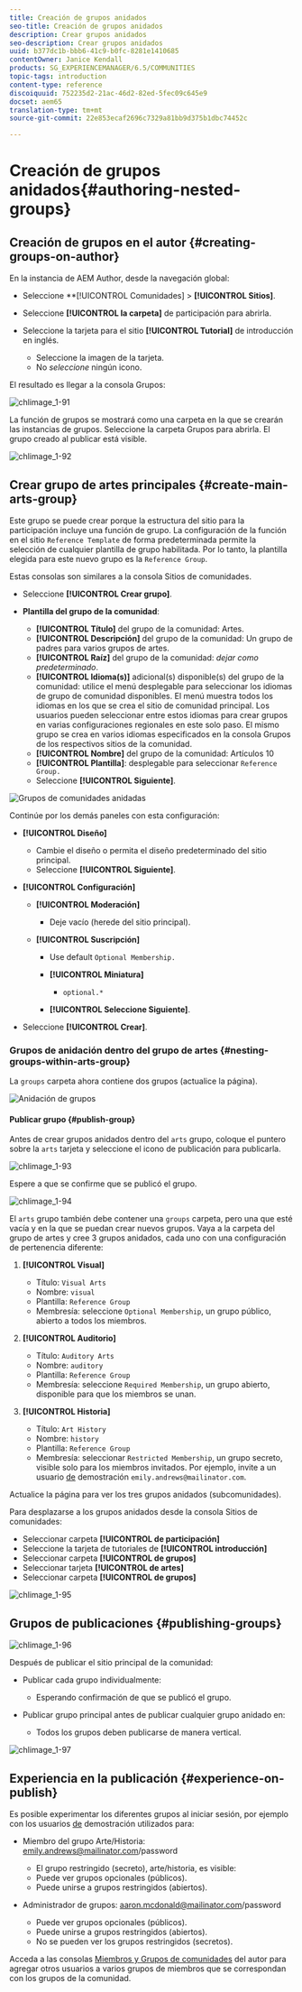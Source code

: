 ```yaml
---
title: Creación de grupos anidados
seo-title: Creación de grupos anidados
description: Crear grupos anidados
seo-description: Crear grupos anidados
uuid: b377dc1b-bbb6-41c9-b0fc-8281e1410685
contentOwner: Janice Kendall
products: SG_EXPERIENCEMANAGER/6.5/COMMUNITIES
topic-tags: introduction
content-type: reference
discoiquuid: 752235d2-21ac-46d2-82ed-5fec09c645e9
docset: aem65
translation-type: tm+mt
source-git-commit: 22e853ecaf2696c7329a81bb9d375b1dbc74452c

---
```



# Creación de grupos anidados{#authoring-nested-groups}

## Creación de grupos en el autor {#creating-groups-on-author}

En la instancia de AEM Author, desde la navegación global:

* Seleccione **[!UICONTROL Comunidades] > **[!UICONTROL Sitios]**.
* Seleccione **[!UICONTROL la carpeta]** de participación para abrirla.
* Seleccione la tarjeta para el sitio **[!UICONTROL Tutorial]** de introducción en inglés.

   * Seleccione la imagen de la tarjeta.
   * No *seleccione* ningún icono.

El resultado es llegar a la consola [](/help/communities/groups.md)Grupos:

![chlimage_1-91](assets/chlimage_1-91.png)

La función de grupos se mostrará como una carpeta en la que se crearán las instancias de grupos. Seleccione la carpeta Grupos para abrirla. El grupo creado al publicar está visible.

![chlimage_1-92](assets/chlimage_1-92.png)

## Crear grupo de artes principales {#create-main-arts-group}

Este grupo se puede crear porque la estructura del sitio para la participación incluye una función de grupo. La configuración de la función en el sitio `Reference Template` de forma predeterminada permite la selección de cualquier plantilla de grupo habilitada. Por lo tanto, la plantilla elegida para este nuevo grupo es la `Reference Group`.

Estas consolas son similares a la consola Sitios de comunidades.

* Seleccione **[!UICONTROL Crear grupo]**.

* **Plantilla del grupo de la comunidad**:

   * **[!UICONTROL Título]** del grupo de la comunidad: Artes.
   * **[!UICONTROL Descripción]** del grupo de la comunidad: Un grupo de padres para varios grupos de artes.
   * **[!UICONTROL Raíz]** del grupo de la comunidad: *dejar como predeterminado*.
   * **[!UICONTROL Idioma(s)]** adicional(s) disponible(s) del grupo de la comunidad: utilice el menú desplegable para seleccionar los idiomas de grupo de comunidad disponibles. El menú muestra todos los idiomas en los que se crea el sitio de comunidad principal. Los usuarios pueden seleccionar entre estos idiomas para crear grupos en varias configuraciones regionales en este solo paso. El mismo grupo se crea en varios idiomas especificados en la consola Grupos de los respectivos sitios de la comunidad.
   * **[!UICONTROL Nombre]** del grupo de la comunidad: Artículos 10
   * **[!UICONTROL Plantilla]**: desplegable para seleccionar `Reference Group.`
   * Seleccione **[!UICONTROL Siguiente]**.

![Grupos de comunidades anidadas](assets/parent-to-nestedgroup.png)

Continúe por los demás paneles con esta configuración:

* **[!UICONTROL Diseño]**

   * Cambie el diseño o permita el diseño predeterminado del sitio principal.
   * Seleccione **[!UICONTROL Siguiente]**.

* **[!UICONTROL Configuración]**

   * **[!UICONTROL Moderación]**

      * Deje vacío (herede del sitio principal).
   * **[!UICONTROL Suscripción]**

      * Use default `Optional Membership.`

      * **[!UICONTROL Miniatura]**
         * `optional.*`
      * **[!UICONTROL Seleccione Siguiente]**.



* Seleccione **[!UICONTROL Crear]**.

### Grupos de anidación dentro del grupo de artes {#nesting-groups-within-arts-group}

La `groups` carpeta ahora contiene dos grupos (actualice la página).

![Anidación de grupos](assets/create-community-group.png)

#### Publicar grupo {#publish-group}

Antes de crear grupos anidados dentro del `arts` grupo, coloque el puntero sobre la `arts` tarjeta y seleccione el icono de publicación para publicarla.

![chlimage_1-93](assets/chlimage_1-93.png)

Espere a que se confirme que se publicó el grupo.

![chlimage_1-94](assets/chlimage_1-94.png)

El `arts` grupo también debe contener una `groups` carpeta, pero una que esté vacía y en la que se puedan crear nuevos grupos. Vaya a la carpeta del grupo de artes y cree 3 grupos anidados, cada uno con una configuración de pertenencia diferente:

1. **[!UICONTROL Visual]**

   * Título: `Visual Arts`
   * Nombre: `visual`
   * Plantilla: `Reference Group`
   * Membresía: seleccione `Optional Membership`, un grupo público, abierto a todos los miembros.

1. **[!UICONTROL Auditorio]**

   * Título: `Auditory Arts`
   * Nombre: `auditory`
   * Plantilla: `Reference Group`
   * Membresía: seleccione `Required Membership`, un grupo abierto, disponible para que los miembros se unan.

1. **[!UICONTROL Historia]**

   * Título: `Art History`
   * Nombre: `history`
   * Plantilla: `Reference Group`
   * Membresía: seleccionar `Restricted Membership`, un grupo secreto, visible solo para los miembros invitados. Por ejemplo, invite a un usuario [de](/help/communities/tutorials.md#demo-users) demostración `emily.andrews@mailinator.com`.

Actualice la página para ver los tres grupos anidados (subcomunidades).

Para desplazarse a los grupos anidados desde la consola Sitios de comunidades:

* Seleccionar carpeta **[!UICONTROL de participación]**
* Seleccione la tarjeta de tutoriales de **[!UICONTROL introducción]**
* Seleccionar carpeta **[!UICONTROL de grupos]**
* Seleccionar tarjeta **[!UICONTROL de artes]**
* Seleccionar carpeta **[!UICONTROL de grupos]**

![chlimage_1-95](assets/chlimage_1-95.png)

## Grupos de publicaciones {#publishing-groups}

![chlimage_1-96](assets/chlimage_1-96.png)

Después de publicar el sitio principal de la comunidad:

* Publicar cada grupo individualmente:

   * Esperando confirmación de que se publicó el grupo.

* Publicar grupo principal antes de publicar cualquier grupo anidado en:

   * Todos los grupos deben publicarse de manera vertical.

![chlimage_1-97](assets/chlimage_1-97.png)

## Experiencia en la publicación {#experience-on-publish}

Es posible experimentar los diferentes grupos al iniciar sesión, por ejemplo con los usuarios [de](/help/communities/tutorials.md#demo-users) demostración utilizados para:

* Miembro del grupo Arte/Historia: emily.andrews@mailinator.com/password
   * El grupo restringido (secreto), arte/historia, es visible:
   * Puede ver grupos opcionales (públicos).
   * Puede unirse a grupos restringidos (abiertos).

* Administrador de grupos: aaron.mcdonald@mailinator.com/password

   * Puede ver grupos opcionales (públicos).
   * Puede unirse a grupos restringidos (abiertos).
   * No se pueden ver los grupos restringidos (secretos).

Acceda a las consolas [Miembros y Grupos de comunidades](/help/communities/members.md) del autor para agregar otros usuarios a varios grupos de miembros que se correspondan con los grupos de la comunidad.

